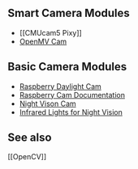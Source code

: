Smart Camera Modules
--------------------

* [[CMUcam5 Pixy]]
* [OpenMV Cam](https://openmv.io)

Basic Camera Modules
--------------------

* [Raspberry Daylight Cam](https://www.raspberrypi.org/products/camera-module/)
* [Raspberry Cam Documentation](https://www.raspberrypi.org/documentation/hardware/camera.md)
* [Night Vison Cam](https://www.raspberrypi.org/products/pi-noir-camera/)
* [Infrared Lights for Night Vision](http://www.ebay.de/itm/272065854675)

See also
--------

[[OpenCV]]
